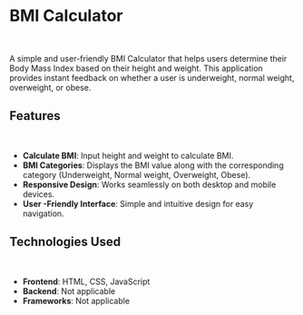 # BMI Calculator
&nbsp;
&nbsp;

A simple and user-friendly BMI Calculator that helps users determine their Body Mass Index based on their height and weight. This application provides instant feedback on whether a user is underweight, normal weight, overweight, or obese.
&nbsp;
&nbsp;

## Features
&nbsp;
&nbsp;

- **Calculate BMI**: Input height and weight to calculate BMI.
- **BMI Categories**: Displays the BMI value along with the corresponding category (Underweight, Normal weight, Overweight, Obese).
- **Responsive Design**: Works seamlessly on both desktop and mobile devices.
- **User -Friendly Interface**: Simple and intuitive design for easy navigation.
&nbsp;
&nbsp;

## Technologies Used
&nbsp;
&nbsp;

- **Frontend**: HTML, CSS, JavaScript 
- **Backend**: Not applicable 
- **Frameworks**:  Not applicable
&nbsp;
&nbsp;

